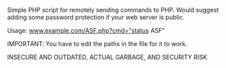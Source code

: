 Simple PHP script for remotely sending commands to PHP. Would suggest adding some password protection if your web server is public.

Usage: www.example.com/ASF.php?cmd="status ASF"


IMPORTANT:
You have to edit the paths in the file for it to work.


INSECURE AND OUTDATED, ACTUAL GARBAGE, AND SECURITY RISK
